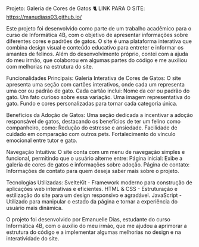 Projeto: Galeria de Cores de Gatos 🐈
LINK PARA O SITE: https://manudiass03.github.io/

Este projeto foi desenvolvido como parte de um trabalho acadêmico para o curso de Informática 4B, com o objetivo de apresentar informações sobre diferentes cores e padrões de gatos. O site é uma plataforma interativa que combina design visual e conteúdo educativo para entreter e informar os amantes de felinos.
Além do desenvolvimento próprio, contei com a ajuda do meu irmão, que colaborou em algumas partes do código e me auxiliou com melhorias na estrutura do site.

Funcionalidades Principais:
Galeria Interativa de Cores de Gatos:
O site apresenta uma seção com cartões interativos, onde cada um representa uma cor ou padrão de gato. Cada cartão inclui:
Nome da cor ou padrão do gato.
Um fato curioso sobre essa variação.
Uma imagem representativa do gato.
Fundo e cores personalizadas para tornar cada categoria única.

Benefícios da Adoção de Gatos:
Uma seção dedicada a incentivar a adoção responsável de gatos, destacando os benefícios de ter um felino como companheiro, como:
Redução do estresse e ansiedade.
Facilidade de cuidado em comparação com outros pets.
Fortalecimento do vínculo emocional entre tutor e gato.

Navegação Intuitiva:
O site conta com um menu de navegação simples e funcional, permitindo que o usuário alterne entre:
Página inicial: Exibe a galeria de cores de gatos e informações sobre adoção.
Página de contato: Informações de contato para quem deseja saber mais sobre o projeto.

Tecnologias Utilizadas:
SvelteKit - Framework moderno para construção de aplicações web interativas e eficientes.
HTML & CSS - Estruturação e estilização do site para um design responsivo e agradável.
JavaScript - Utilizado para manipular o estado da página e tornar a experiência do usuário mais dinâmica.

O projeto foi desenvolvido por Emanuelle Dias, estudante do curso Informática 4B, com o auxílio do meu irmão, que me ajudou a aprimorar a estrutura do código e a implementar algumas melhorias no design e na interatividade do site.
